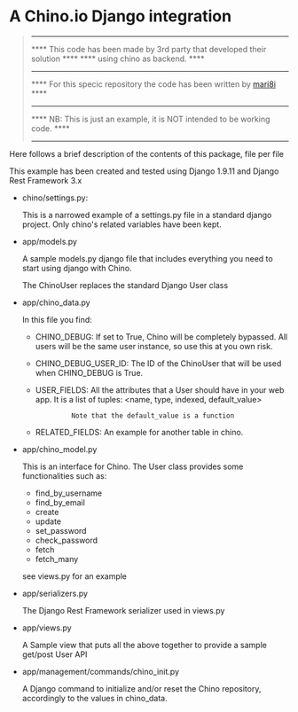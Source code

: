 # A Chino.io Django integration
> ********************************************************************************
> **** This code has been made by 3rd party that developed their solution ****
> **** using chino as backend. ****
> ****  ****
> **** For this specic repository the code has been written by [mari8i](https://github.com/mari8i) ****
> **** ****
> ****  NB: This is just an example, it is NOT intended to be working code.   ****
> ********************************************************************************

Here follows a brief description of the contents of this package, file per file

This example has been created and tested using Django 1.9.11 and
Django Rest Framework 3.x

 - chino/settings.py:

   This is a narrowed example of a settings.py file in a standard
   django project. Only chino's related variables have been kept.

 - app/models.py

   A sample models.py django file that includes everything you need to
   start using django with Chino.

   The ChinoUser replaces the standard Django User class

 - app/chino_data.py

   In this file you find:

      - CHINO_DEBUG: If set to True, Chino will be completely
                     bypassed.  All users will be the same user
                     instance, so use this at you own risk.

      - CHINO_DEBUG_USER_ID: The ID of the ChinoUser that will be used
                     when CHINO_DEBUG is True.

      - USER_FIELDS: All the attributes that a User should have in
                     your web app. It is a list of tuples:
                     <name, type, indexed, default_value>

                     Note that the default_value is a function

      - RELATED_FIELDS: An example for another table in chino.

 - app/chino_model.py

   This is an interface for Chino. The User class provides some
   functionalities such as:

   - find_by_username
   - find_by_email
   - create
   - update
   - set_password
   - check_password
   - fetch
   - fetch_many

   see views.py for an example

 - app/serializers.py

   The Django Rest Framework serializer used in views.py

 - app/views.py

   A Sample view that puts all the above together to provide a sample
   get/post User API

 - app/management/commands/chino_init.py

   A Django command to initialize and/or reset the Chino repository,
   accordingly to the values in chino_data.
